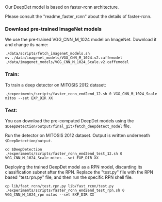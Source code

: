 Our DeepDet model is based on faster-rcnn architecture.

Please consult the "readme_faster_rcnn" about the details of faster-rcnn.


### Download pre-trained ImageNet models
We use the pre-trained VGG_CNN_M_1024 model on ImageNet. Download it and change its name:

```Shell
./data/scripts/fetch_imagenet_models.sh
mv ./data/imagenet_models/VGG_CNN_M_1024.v2.caffemodel ./data/imagenet_models/VGG_CNN_M_1024_Scale.v2.caffemodel
```


### Train:
To train a deep detector on MITOSIS 2012 dataset:

```Shell
./experiments/scripts/faster_rcnn_end2end_12.sh 0 VGG_CNN_M_1024_Scale mitos --set EXP_DIR XX
```

### Test:
You can download the pre-computed DeepDet models using the `$DeepDetection/output/final_git/fetch_deepdetect_model` file.

Run the detector on MITOSIS 2012 dataset. Output is written underneath `$DeepDetection/output`.

```Shell
cd $DeepDetection 
./experiments/scripts/faster_rcnn_end2end_test_12.sh 0 VGG_CNN_M_1024_Scale mitos --set EXP_DIR XX
```

Deploying the trained DeepDet model as a RPN model, discarding its classification subnet after the RPN. Replace the "test.py" file with the RPN based "test.rpn.py" file, and then run the specific RPN shell file.

```Shell
cp lib/fast_rcnn/test.rpn.py lib/fast_rcnn/test.py
./experiments/scripts/faster_rcnn_end2end_test_rpn.sh 0 VGG_CNN_M_1024_rpn mitos --set EXP_DIR XX
```
